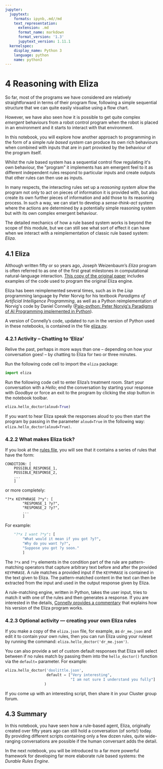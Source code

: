 ```yaml
---
jupyter:
  jupytext:
    formats: ipynb,.md//md
    text_representation:
      extension: .md
      format_name: markdown
      format_version: '1.3'
      jupytext_version: 1.11.1
  kernelspec:
    display_name: Python 3
    language: python
    name: python3
---
```


# 4 Reasoning with Eliza

So far, most of the programs we have considered are relatively straightforward in terms of their program flow, following a simple sequential structure that we can quite easily visualise using a flow chart.

However, we have also seen how it is possible to get quite complex *emergent* behaviours from a robot control program when the robot is placed in an environment and it starts to interact with that environment.

In this notebook, you will explore how another approach to programming in the form of a simple *rule based system* can produce its own rich behaviours when combined with inputs that are in part provoked by the behaviour of the program itself.

Whilst the rule based system has a sequential control flow regulating it's own behaviour, the "program" it implements has am emergent feel to it as different independent rules respond to particular inputs and create outputs that other rules can then use as inputs.

In many respects, the interacting rules set up a *reasoning system* allow the program not only to act on pieces of information it is provided with, but also create its own further pieces of information and add those to its reasoning process. In such a way, we can start to develop a *sense-think-act* system where the actions are determined by a potentially simple reasoning system but with its own complex emergent behaviour.

The detailed mechanics of how a rule based system works is beyond the scope of this module, but we can still see what sort of effect it can have when we interact with a reimplementation of classic rule based system: *Eliza*.


## 4.1 Eliza

Although written fifty or so years ago, Joseph Weizenbaum’s *Eliza* program is often referred to as one of the first great milestones in computational natural-language interaction. [This copy of the original paper](https://github.com/wadetb/eliza/blob/master/p36-weizenabaum.pdf) includes examples of the code used to program the original Eliza engine.

Eliza has been reimplemented several times, such as in the *Lisp* programming language by Peter Norvig for his textbook *Paradigms of Artificial Intelligence Programming*, as well as a Python reimplementation of Norvig's code by Daniel Connelly ([Paip-python: Peter Norvig's Paradigms of AI Programming implemented in Python](http://dhconnelly.com/paip-python/)). 

A version of Connelly’s code, updated to run in the version of Python used in these notebooks, is contained in the file [eliza.py](eliza.py).

<!-- #region activity=true -->
### 4.2.1 Activity – Chatting to ‘Eliza’

Relive the past, perhaps in more ways than one – depending on how your conversation goes! – by chatting to Eliza for two or three minutes.

Run the following code cell to import the `eliza` package:
<!-- #endregion -->

```python
import eliza
```

Run the following code cell to enter Eliza’s treatment room. Start your conversation with a *Hello*; end the conversation by starting your response with *Goodbye* or force an exit to the program by clicking the *stop* button in the notebook toolbar.

```python activity=true
eliza.hello_doctor(aloud=True)
```

<!-- #region activity=true -->
If you want to hear Eliza speak the responses aloud to you then start the program by passing in the parameter `aloud=True` in the following way: `eliza.hello_doctor(aloud=True)`.
<!-- #endregion -->

<!-- #region -->
### 4.2.2 What makes Eliza tick?

If you look at the [rules file](eliza.json), you will see that it contains a series of rules that have the form:

```
CONDITION: [
    POSSIBLE_RESPONSE_1,
    POSSIBLE_RESPONSE_2,
    ...
    ]
```

or more completely:

```
"?*x KEYPHRASE ?*y": [
        "RESPONSE_1 ?y?",
        "RESPONSE_2 ?y?",
        ...
        ]
```

For example:

```python
    "?*x I want ?*y": [
        "What would it mean if you got ?y?",
        "Why do you want ?y?",
        "Suppose you got ?y soon."
        ]
```

The `?*x` and `?*y` elements in the condition part of the rule are pattern-matching operators that capture arbitrary text before and after the provided `KEYPHRASE`. A rule matches a provided input if the `KEYPHRASE` is contained in the text given to Eliza. The pattern-matched content in the text can then be extracted from the input and used in the output response given by Eliza.

A rule-matching engine, written in Python, takes the user input, tries to match it with one of the rules and then generates a response. If you are interested in the details, [Connelly provides a commentary](https://dhconnelly.com/paip-python/docs/paip/eliza.html) that explains how his version of the Eliza program works.
<!-- #endregion -->

<!-- #region activity=true -->
### 4.2.3 Optional activity — creating your own Eliza rules

If you make a copy of the `eliza.json` file, for example, as `dr_me.json` and edit it to contain your own rules, then you can run Eliza using your ruleset by running the command: `eliza.hello_doctor('dr_me.json')`.

You can also provide a set of custom default responses that Eliza will select between if no rules match by passing them into the `hello_doctor()` function via the `default=` parameter. For example:

```python
eliza.hello_doctor('doolittle.json',
                   default = ["Very interesting",
                              "I am not sure I understand you fully"]
                  )
```

If you come up with an interesting script, then share it in your Cluster group forum.
<!-- #endregion -->


## 4.3 Summary

In this notebook, you have seen how a rule-based agent, Eliza, originally created over fifty years ago can still hold a conversation (of sorts!) today. By providing different scripts containing only a few dozen rules, quite wide-ranging conversations are possible if the human conversant adds the detail.

In the next notebook, you will be introduced to a far more powerful framework for developing far more elaborate rule based systems: the *Durable Rules Engine*.
